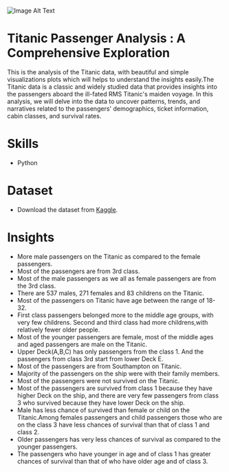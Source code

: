 ![Image Alt Text](https://as1.ftcdn.net/v2/jpg/06/18/37/28/1000_F_618372881_fUpGMjkA2rXEMaokxEOrIzy1Yj88zuh7.jpg)

# Titanic Passenger Analysis : A Comprehensive Exploration
This is the analysis of the Titanic data, with beautiful and simple visualizations plots which will helps to understand the insights easily.The Titanic data is a classic and widely studied data that provides insights into the passengers aboard the ill-fated RMS Titanic's maiden voyage. In this analysis, we will delve into the data to uncover patterns, trends, and narratives related to the passengers' demographics, ticket information, cabin classes, and survival rates.

# Skills
* Python

# Dataset  
* Download the dataset from [Kaggle](https://www.kaggle.com/datasets/pankajvermacool/titanic-traincsv?select=titanic_train.csv).

# Insights
* More male passengers on the Titanic as compared to the female passengers.
* Most of the passengers are from 3rd class.
* Most of the male passengers as we all as female passengers are from the 3rd class.
* There are 537 males, 271 females and 83 childrens on the Titanic.
* Most of the passengers on Titanic have age between the range of 18-32.
* First class passengers belonged more to the middle age groups, with very few childrens. Second and third class had more childrens,with relatively fewer older people.
* Most of the younger passengers are female, most of the middle ages and aged passengers are male on the Titanic.
* Upper Deck(A,B,C) has only passengers from the class 1. And the passengers from class 3rd start from lower Deck E.
* Most of the passengers are from Southampton on Titanic.
* Majority of the passengers on the ship were with their family members.
* Most of the passengers were not survived on the Titanic.
* Most of the passengers are survived from class 1 because they have higher Deck on the ship, and there are very few passengers from class 3 who survived because they have lower Deck on the ship.
* Male has less chance of survived than female or child on the Titanic.Among females passengers and child passengers those who are on the class 3 have less chances of survival than that of class 1 and class 2.
* Older passengers has very less chances of survival as compared to the younger passengers.
* The passengers who have younger in age and of class 1 has greater chances of survival than that of who have older age and of class 3.






